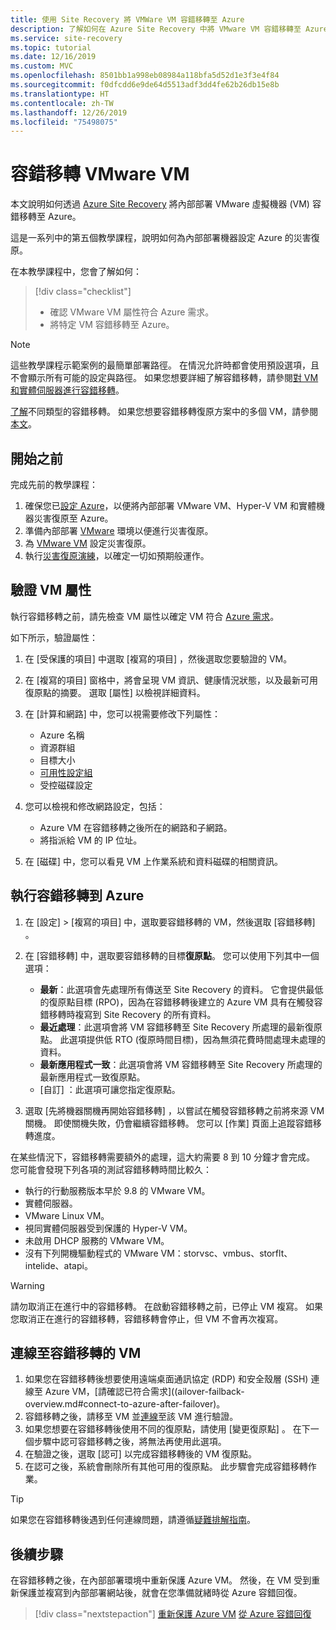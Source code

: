 ```yaml
---
title: 使用 Site Recovery 將 VMWare VM 容錯移轉至 Azure
description: 了解如何在 Azure Site Recovery 中將 VMware VM 容錯移轉至 Azure
ms.service: site-recovery
ms.topic: tutorial
ms.date: 12/16/2019
ms.custom: MVC
ms.openlocfilehash: 8501bb1a998eb08984a118bfa5d52d1e3f3e4f84
ms.sourcegitcommit: f0dfcdd6e9de64d5513adf3dd4fe62b26db15e8b
ms.translationtype: HT
ms.contentlocale: zh-TW
ms.lasthandoff: 12/26/2019
ms.locfileid: "75498075"
---
```

# <a name="fail-over--vmware-vms"></a>容錯移轉 VMware VM

本文說明如何透過 [Azure Site Recovery](site-recovery-overview.md) 將內部部署 VMware 虛擬機器 (VM) 容錯移轉至 Azure。

這是一系列中的第五個教學課程，說明如何為內部部署機器設定 Azure 的災害復原。

在本教學課程中，您會了解如何：

> [!div class="checklist"]
> * 確認 VMware VM 屬性符合 Azure 需求。
> * 將特定 VM 容錯移轉至 Azure。

> [!NOTE]
> 這些教學課程示範案例的最簡單部署路徑。 在情況允許時都會使用預設選項，且不會顯示所有可能的設定與路徑。 如果您想要詳細了解容錯移轉，請參閱[對 VM 和實體伺服器進行容錯移轉](site-recovery-failover.md)。

[了解](failover-failback-overview.md#types-of-failover)不同類型的容錯移轉。 如果您想要容錯移轉復原方案中的多個 VM，請參閱[本文](site-recovery-failover.md)。

## <a name="before-you-start"></a>開始之前

完成先前的教學課程：

1. 確保您已[設定 Azure](tutorial-prepare-azure.md)，以便將內部部署 VMware VM、Hyper-V VM 和實體機器災害復原至 Azure。
2. 準備內部部署 [VMware](vmware-azure-tutorial-prepare-on-premises.md) 環境以便進行災害復原。 
3. 為 [VMware VM](vmware-azure-tutorial.md) 設定災害復原。
4. 執行[災害復原演練](tutorial-dr-drill-azure.md)，以確定一切如預期般運作。

## <a name="verify-vm-properties"></a>驗證 VM 屬性

執行容錯移轉之前，請先檢查 VM 屬性以確定 VM 符合 [Azure 需求](vmware-physical-azure-support-matrix.md#replicated-machines)。

如下所示，驗證屬性：

1. 在 [受保護的項目]  中選取 [複寫的項目]  ，然後選取您要驗證的 VM。

2. 在 [複寫的項目]  窗格中，將會呈現 VM 資訊、健康情況狀態，以及最新可用復原點的摘要。 選取 [屬性]  以檢視詳細資料。

3. 在 [計算和網路]  中，您可以視需要修改下列屬性：
    * Azure 名稱
    * 資源群組
    * 目標大小
    * [可用性設定組](../virtual-machines/windows/tutorial-availability-sets.md)
    * 受控磁碟設定

4. 您可以檢視和修改網路設定，包括：

    * Azure VM 在容錯移轉之後所在的網路和子網路。
    * 將指派給 VM 的 IP 位址。

5. 在 [磁碟]  中，您可以看見 VM 上作業系統和資料磁碟的相關資訊。

## <a name="run-a-failover-to-azure"></a>執行容錯移轉到 Azure

1. 在 [設定]   > [複寫的項目]  中，選取要容錯移轉的 VM，然後選取 [容錯移轉]  。
2. 在 [容錯移轉]  中，選取要容錯移轉的目標**復原點**。 您可以使用下列其中一個選項：
   * **最新**：此選項會先處理所有傳送至 Site Recovery 的資料。 它會提供最低的復原點目標 (RPO)，因為在容錯移轉後建立的 Azure VM 具有在觸發容錯移轉時複寫到 Site Recovery 的所有資料。
   * **最近處理**：此選項會將 VM 容錯移轉至 Site Recovery 所處理的最新復原點。 此選項提供低 RTO (復原時間目標)，因為無須花費時間處理未處理的資料。
   * **最新應用程式一致**：此選項會將 VM 容錯移轉至 Site Recovery 所處理的最新應用程式一致復原點。
   * [自訂]  ：此選項可讓您指定復原點。

3. 選取 [先將機器關機再開始容錯移轉]  ，以嘗試在觸發容錯移轉之前將來源 VM 關機。 即使關機失敗，仍會繼續容錯移轉。 您可以 [作業]  頁面上追蹤容錯移轉進度。

在某些情況下，容錯移轉需要額外的處理，這大約需要 8 到 10 分鐘才會完成。 您可能會發現下列各項的測試容錯移轉時間比較久：

* 執行的行動服務版本早於 9.8 的 VMware VM。
* 實體伺服器。
* VMware Linux VM。
* 視同實體伺服器受到保護的 Hyper-V VM。
* 未啟用 DHCP 服務的 VMware VM。
* 沒有下列開機驅動程式的 VMware VM：storvsc、vmbus、storflt、intelide、atapi。

> [!WARNING]
> 請勿取消正在進行中的容錯移轉。 在啟動容錯移轉之前，已停止 VM 複寫。 如果您取消正在進行的容錯移轉，容錯移轉會停止，但 VM 不會再次複寫。

## <a name="connect-to-failed-over-vm"></a>連線至容錯移轉的 VM

1. 如果您在容錯移轉後想要使用遠端桌面通訊協定 (RDP) 和安全殼層 (SSH) 連線至 Azure VM，[請確認已符合需求]((ailover-failback-overview.md#connect-to-azure-after-failover)。
2. 容錯移轉之後，請移至 VM 並[連線](../virtual-machines/windows/connect-logon.md)至該 VM 進行驗證。
3. 如果您想要在容錯移轉後使用不同的復原點，請使用 [變更復原點]  。 在下一個步驟中認可容錯移轉之後，將無法再使用此選項。
4. 在驗證之後，選取 [認可]  以完成容錯移轉後的 VM 復原點。
5. 在認可之後，系統會刪除所有其他可用的復原點。 此步驟會完成容錯移轉作業。

>[!TIP]
> 如果您在容錯移轉後遇到任何連線問題，請遵循[疑難排解指南](site-recovery-failover-to-azure-troubleshoot.md)。

## <a name="next-steps"></a>後續步驟

在容錯移轉之後，在內部部署環境中重新保護 Azure VM。 然後，在 VM 受到重新保護並複寫到內部部署網站後，就會在您準備就緒時從 Azure 容錯回復。

> [!div class="nextstepaction"]
> [重新保護 Azure VM](vmware-azure-reprotect.md)
> [從 Azure 容錯回復](vmware-azure-failback.md)
